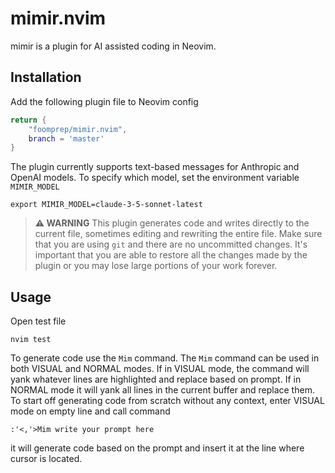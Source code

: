# mimir.nvim
mimir is a plugin for AI assisted coding in Neovim.

## Installation
Add the following plugin file to Neovim config
```robby.lua
return {
    "foomprep/mimir.nvim",
    branch = 'master'
}
```
The plugin currently supports text-based messages for Anthropic and OpenAI models.  To specify which model, set the environment variable `MIMIR_MODEL`
```
export MIMIR_MODEL=claude-3-5-sonnet-latest
```

> **⚠️ WARNING**
> This plugin generates code and writes directly to the current file, sometimes editing and rewriting the entire file. Make sure that you are using `git` and there are no uncommitted changes.  It's important that you are able to restore all the changes made by the plugin or you may lose large portions of your work forever. 

## Usage
Open test file
```
nvim test 
```
To generate code use the `Mim` command.  The `Mim` command can be used in both VISUAL and NORMAL modes.  If in VISUAL mode, the command will 
yank whatever lines are highlighted and replace based on prompt.  If in NORMAL mode it will yank all lines in the current buffer and replace them. To start off
generating code from scratch without any context, enter VISUAL mode on empty line and call command
```
:'<,'>Mim write your prompt here
```
it will generate code based on the prompt and insert it at the line where cursor is located.

